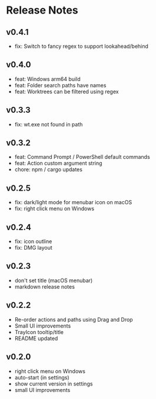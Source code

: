 # Release Notes

## v0.4.1

- fix: Switch to fancy regex to support lookahead/behind

## v0.4.0

 - feat: Windows arm64 build
 - feat: Folder search paths have names
 - feat: Worktrees can be filtered using regex

## v0.3.3

- fix: wt.exe not found in path

## v0.3.2

- feat: Command Prompt / PowerShell default commands
- feat: Action custom argument string
- chore: npm / cargo updates

## v0.2.5

- fix: dark/light mode for menubar icon on macOS
- fix: right click menu on Windows

## v0.2.4

- fix: icon outline
- fix: DMG layout

## v0.2.3

- don't set title (macOS menubar)
- markdown release notes

## v0.2.2

- Re-order actions and paths using Drag and Drop
- Small UI improvements
- TrayIcon tooltip/title
- README updated

## v0.2.0

- right click menu on Windows
- auto-start (in settings)
- show current version in settings
- small UI improvements
